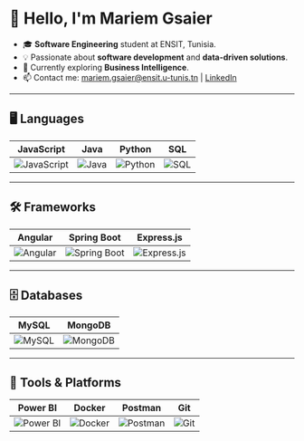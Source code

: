 # 👋 Hello, I'm Mariem Gsaier

- 🎓 **Software Engineering** student at ENSIT, Tunisia.
- 💡 Passionate about **software development** and **data-driven solutions**.
- 🌱 Currently exploring **Business Intelligence**.
- 📫 Contact me: [mariem.gsaier@ensit.u-tunis.tn](mailto:mariem.gsaier@ensit.u-tunis.tn) | [LinkedIn](https://linkedin.com/in/mariem-gsaier)

---

## 🖥️ Languages
| JavaScript            | Java                 | Python              | SQL                  |
|------------------------|----------------------|---------------------|----------------------|
| <img src="https://img.icons8.com/color/48/000000/javascript.png" alt="JavaScript" /> | <img src="https://img.icons8.com/color/48/000000/java-coffee-cup-logo.png" alt="Java" /> | <img src="https://img.icons8.com/color/48/000000/python.png" alt="Python" /> | <img src="https://img.icons8.com/color/48/000000/sql.png" alt="SQL" /> |

---

## 🛠️ Frameworks
| Angular               | Spring Boot          | Express.js          |
|------------------------|----------------------|---------------------|
| <img src="https://img.icons8.com/color/48/000000/angularjs.png" alt="Angular" /> | <img src="https://img.icons8.com/color/48/000000/spring-logo.png" alt="Spring Boot" /> | <img src="https://buttercms.com/static/images/tech_banners/ExpressJS.png" alt="Express.js" /> |

---

## 🗄️ Databases
| MySQL                 | MongoDB              |
|------------------------|----------------------|
| <img src="https://img.icons8.com/color/48/000000/mysql-logo.png" alt="MySQL" /> | <img src="https://img.icons8.com/color/48/000000/mongodb.png" alt="MongoDB" /> |

---

## 🔧 Tools & Platforms
| Power BI              | Docker               | Postman             | Git                  |
|------------------------|----------------------|---------------------|----------------------|
| <img src="https://img.icons8.com/color/48/000000/power-bi.png" alt="Power BI" /> | <img src="https://img.icons8.com/color/48/000000/docker.png" alt="Docker" /> | <img src="https://img.icons8.com/color/48/000000/postman-api.png" alt="Postman" /> | <img src="https://img.icons8.com/color/48/000000/git.png" alt="Git" /> |
